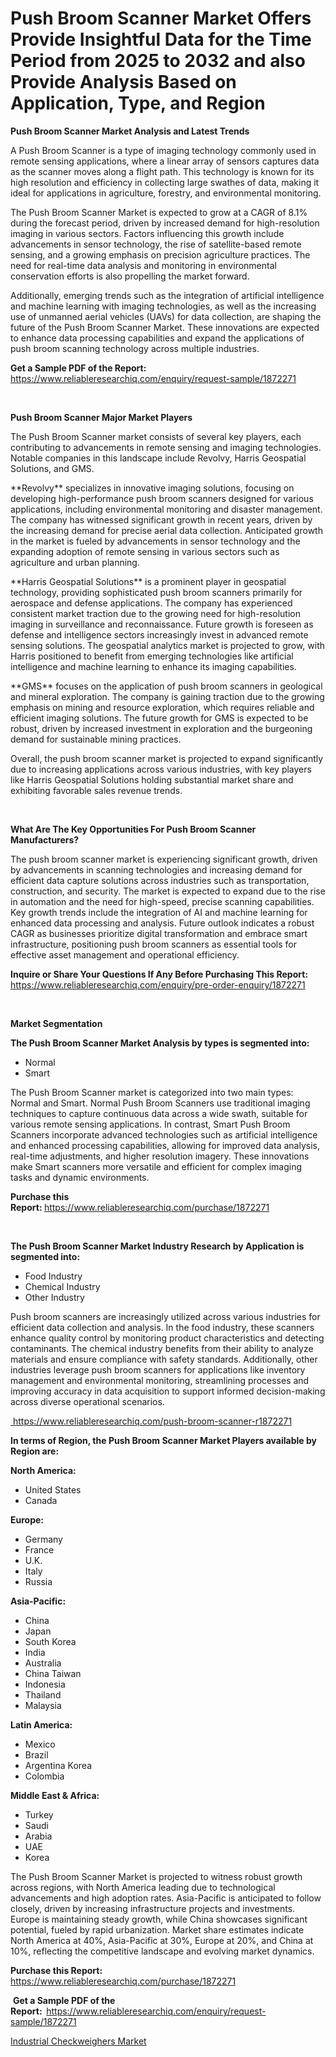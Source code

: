 <p><h1>Push Broom Scanner Market Offers Provide Insightful Data for the Time Period from 2025 to 2032 and also Provide Analysis Based on Application, Type, and Region</h1></p><p><strong>Push Broom Scanner Market Analysis and Latest Trends</strong></p>
<p><p>A Push Broom Scanner is a type of imaging technology commonly used in remote sensing applications, where a linear array of sensors captures data as the scanner moves along a flight path. This technology is known for its high resolution and efficiency in collecting large swathes of data, making it ideal for applications in agriculture, forestry, and environmental monitoring.</p><p>The Push Broom Scanner Market is expected to grow at a CAGR of 8.1% during the forecast period, driven by increased demand for high-resolution imaging in various sectors. Factors influencing this growth include advancements in sensor technology, the rise of satellite-based remote sensing, and a growing emphasis on precision agriculture practices. The need for real-time data analysis and monitoring in environmental conservation efforts is also propelling the market forward.</p><p>Additionally, emerging trends such as the integration of artificial intelligence and machine learning with imaging technologies, as well as the increasing use of unmanned aerial vehicles (UAVs) for data collection, are shaping the future of the Push Broom Scanner Market. These innovations are expected to enhance data processing capabilities and expand the applications of push broom scanning technology across multiple industries.</p></p>
<p><strong>Get a Sample PDF of the Report:&nbsp;</strong> <a href="https://www.reliableresearchiq.com/enquiry/request-sample/1872271?utm_campaign=3068&utm_medium=2&utm_source=Github&utm_content=ia&utm_term=08042025&utm_id=push-broom-scanner">https://www.reliableresearchiq.com/enquiry/request-sample/1872271</a></p>
<p>&nbsp;</p>
<p><strong>Push Broom Scanner Major Market Players</strong></p>
<p><p>The Push Broom Scanner market consists of several key players, each contributing to advancements in remote sensing and imaging technologies. Notable companies in this landscape include Revolvy, Harris Geospatial Solutions, and GMS.</p><p>**Revolvy** specializes in innovative imaging solutions, focusing on developing high-performance push broom scanners designed for various applications, including environmental monitoring and disaster management. The company has witnessed significant growth in recent years, driven by the increasing demand for precise aerial data collection. Anticipated growth in the market is fueled by advancements in sensor technology and the expanding adoption of remote sensing in various sectors such as agriculture and urban planning.</p><p>**Harris Geospatial Solutions** is a prominent player in geospatial technology, providing sophisticated push broom scanners primarily for aerospace and defense applications. The company has experienced consistent market traction due to the growing need for high-resolution imaging in surveillance and reconnaissance. Future growth is foreseen as defense and intelligence sectors increasingly invest in advanced remote sensing solutions. The geospatial analytics market is projected to grow, with Harris positioned to benefit from emerging technologies like artificial intelligence and machine learning to enhance its imaging capabilities.</p><p>**GMS** focuses on the application of push broom scanners in geological and mineral exploration. The company is gaining traction due to the growing emphasis on mining and resource exploration, which requires reliable and efficient imaging solutions. The future growth for GMS is expected to be robust, driven by increased investment in exploration and the burgeoning demand for sustainable mining practices.</p><p>Overall, the push broom scanner market is projected to expand significantly due to increasing applications across various industries, with key players like Harris Geospatial Solutions holding substantial market share and exhibiting favorable sales revenue trends.</p></p>
<p>&nbsp;</p>
<p><strong>What Are The Key Opportunities For Push Broom Scanner Manufacturers?</strong></p>
<p><p>The push broom scanner market is experiencing significant growth, driven by advancements in scanning technologies and increasing demand for efficient data capture solutions across industries such as transportation, construction, and security. The market is expected to expand due to the rise in automation and the need for high-speed, precise scanning capabilities. Key growth trends include the integration of AI and machine learning for enhanced data processing and analysis. Future outlook indicates a robust CAGR as businesses prioritize digital transformation and embrace smart infrastructure, positioning push broom scanners as essential tools for effective asset management and operational efficiency.</p></p>
<p><strong>Inquire or Share Your Questions If Any Before Purchasing This Report:</strong> <a href="https://www.reliableresearchiq.com/enquiry/pre-order-enquiry/1872271?utm_campaign=3068&utm_medium=2&utm_source=Github&utm_content=ia&utm_term=08042025&utm_id=push-broom-scanner">https://www.reliableresearchiq.com/enquiry/pre-order-enquiry/1872271</a></p>
<p>&nbsp;</p>
<p><strong>Market Segmentation</strong></p>
<p><strong>The Push Broom Scanner Market Analysis by types is segmented into:</strong></p>
<p><ul><li>Normal</li><li>Smart</li></ul></p>
<p><p>The Push Broom Scanner market is categorized into two main types: Normal and Smart. Normal Push Broom Scanners use traditional imaging techniques to capture continuous data across a wide swath, suitable for various remote sensing applications. In contrast, Smart Push Broom Scanners incorporate advanced technologies such as artificial intelligence and enhanced processing capabilities, allowing for improved data analysis, real-time adjustments, and higher resolution imagery. These innovations make Smart scanners more versatile and efficient for complex imaging tasks and dynamic environments.</p></p>
<p><strong>Purchase this Report:&nbsp;</strong><a href="https://www.reliableresearchiq.com/purchase/1872271?utm_campaign=3068&utm_medium=2&utm_source=Github&utm_content=ia&utm_term=08042025&utm_id=push-broom-scanner">https://www.reliableresearchiq.com/purchase/1872271</a></p>
<p>&nbsp;</p>
<p><strong>The Push Broom Scanner Market Industry Research by Application is segmented into:</strong></p>
<p><ul><li>Food Industry</li><li>Chemical Industry</li><li>Other Industry</li></ul></p>
<p><p>Push broom scanners are increasingly utilized across various industries for efficient data collection and analysis. In the food industry, these scanners enhance quality control by monitoring product characteristics and detecting contaminants. The chemical industry benefits from their ability to analyze materials and ensure compliance with safety standards. Additionally, other industries leverage push broom scanners for applications like inventory management and environmental monitoring, streamlining processes and improving accuracy in data acquisition to support informed decision-making across diverse operational scenarios.</p></p>
<p><a href="https://www.reliableresearchiq.com/push-broom-scanner-r1872271?utm_campaign=3068&utm_medium=2&utm_source=Github&utm_content=ia&utm_term=08042025&utm_id=push-broom-scanner">&nbsp;https://www.reliableresearchiq.com/push-broom-scanner-r1872271</a></p>
<p><strong>In terms of Region, the Push Broom Scanner Market Players available by Region are:</strong></p>
<p>
    <p> <strong> North America: </strong>
        <ul>
            <li>United States</li>
            <li>Canada</li>
        </ul>
        </p> 
    <p> <strong> Europe: </strong>
        <ul>
            <li>Germany</li>
            <li>France</li>
            <li>U.K.</li>
            <li>Italy</li>
            <li>Russia</li>
        </ul>
        </p> 
    <p> <strong> Asia-Pacific: </strong>
        <ul>
            <li>China</li>
            <li>Japan</li>
            <li>South Korea</li>
            <li>India</li>
            <li>Australia</li>
            <li>China Taiwan</li>
            <li>Indonesia</li>
            <li>Thailand</li>
            <li>Malaysia</li>
        </ul>
        </p> 
    <p> <strong> Latin America: </strong>
        <ul>
            <li>Mexico</li>
            <li>Brazil</li>
            <li>Argentina Korea</li>
            <li>Colombia</li>
        </ul>
        </p> 
    <p> <strong> Middle East & Africa: </strong>
        <ul>
            <li>Turkey</li>
            <li>Saudi</li>
            <li>Arabia</li>
            <li>UAE</li>
            <li>Korea</li>
        </ul>
    </p>
    </p>
<p><p>The Push Broom Scanner Market is projected to witness robust growth across regions, with North America leading due to technological advancements and high adoption rates. Asia-Pacific is anticipated to follow closely, driven by increasing infrastructure projects and investments. Europe is maintaining steady growth, while China showcases significant potential, fueled by rapid urbanization. Market share estimates indicate North America at 40%, Asia-Pacific at 30%, Europe at 20%, and China at 10%, reflecting the competitive landscape and evolving market dynamics.</p></p>
<p><strong>Purchase this Report: </strong><a href="https://www.reliableresearchiq.com/purchase/1872271?utm_campaign=3068&utm_medium=2&utm_source=Github&utm_content=ia&utm_term=08042025&utm_id=push-broom-scanner">https://www.reliableresearchiq.com/purchase/1872271</a></p>
<p>&nbsp;<strong>Get a Sample PDF of the Report:&nbsp;&nbsp;</strong><a href="https://www.reliableresearchiq.com/enquiry/request-sample/1872271?utm_campaign=3068&utm_medium=2&utm_source=Github&utm_content=ia&utm_term=08042025&utm_id=push-broom-scanner">https://www.reliableresearchiq.com/enquiry/request-sample/1872271</a></p>
<p><strong></strong></p>
<p><p><a href="https://github.com/miottaredlin79/Market-Research-Report-List-1/blob/main/industrial-checkweighers-market.md?utm_campaign=3068&utm_medium=2&utm_source=Github&utm_content=ia&utm_term=08042025&utm_id=push-broom-scanner">Industrial Checkweighers Market</a></p></p>
